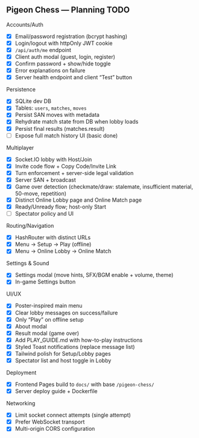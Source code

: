 ## Pigeon Chess — Planning TODO

Accounts/Auth
- [x] Email/password registration (bcrypt hashing)
- [x] Login/logout with httpOnly JWT cookie
- [x] `/api/auth/me` endpoint
- [x] Client auth modal (guest, login, register)
- [x] Confirm password + show/hide toggle
- [x] Error explanations on failure
- [x] Server health endpoint and client “Test” button

Persistence
- [x] SQLite dev DB
- [x] Tables: `users`, `matches`, `moves`
- [x] Persist SAN moves with metadata
- [x] Rehydrate match state from DB when lobby loads
- [x] Persist final results (matches.result)
- [ ] Expose full match history UI (basic done)

Multiplayer
- [x] Socket.IO lobby with Host/Join
- [x] Invite code flow + Copy Code/Invite Link
- [x] Turn enforcement + server-side legal validation
- [x] Server SAN + broadcast
- [x] Game over detection (checkmate/draw: stalemate, insufficient material, 50-move, repetition)
- [x] Distinct Online Lobby page and Online Match page
- [x] Ready/Unready flow; host-only Start
- [ ] Spectator policy and UI

Routing/Navigation
- [x] HashRouter with distinct URLs
- [x] Menu → Setup → Play (offline)
- [x] Menu → Online Lobby → Online Match

Settings & Sound
- [x] Settings modal (move hints, SFX/BGM enable + volume, theme)
- [x] In-game Settings button

UI/UX
- [x] Poster-inspired main menu
- [x] Clear lobby messages on success/failure
- [x] Only “Play” on offline setup
- [x] About modal
- [x] Result modal (game over)
- [x] Add PLAY_GUIDE.md with how-to-play instructions
- [x] Styled Toast notifications (replace message list)
- [x] Tailwind polish for Setup/Lobby pages
- [x] Spectator list and host toggle in Lobby

Deployment
- [x] Frontend Pages build to `docs/` with base `/pigeon-chess/`
- [x] Server deploy guide + Dockerfile

Networking
- [x] Limit socket connect attempts (single attempt)
- [x] Prefer WebSocket transport
- [x] Multi-origin CORS configuration
